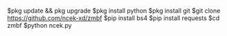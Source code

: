 $pkg update && pkg upgrade
$pkg install python
$pkg install git
$git clone https://github.com/ncek-xd/zmbf
$pip install bs4
$pip install requests
$cd zmbf
$python ncek.py
